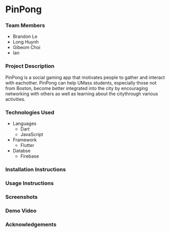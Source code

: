 # PinPong
### Team Members
- Brandon Le
- Long Huynh
- Gibeom Choi
- Ian
### Project Description
PinPong is a social gaming app that motivates people to gather and interact with eachother. PinPong can help UMass students, especially those not from Boston, become better integrated into the city by encouraging networking with others as well as learning about the citythrough various activities.
### Technologies Used
- Languages
  - Dart
  - JavaScript
- Framework
  - Flutter
- Databse
  - Firebase
### Installation Instructions
### Usage Instructions
### Screenshots
### Demo Video
### Acknowledgements